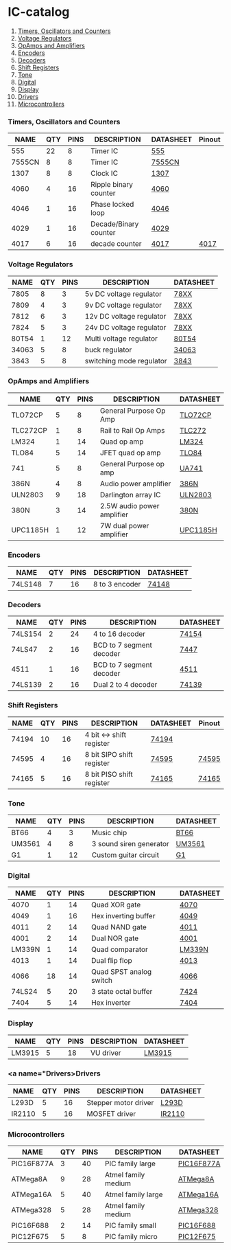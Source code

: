 # IC-catalog

1. [Timers, Oscillators and Counters](#Timers)
2. [Voltage Regulators](#VoltageRegulators)
3. [OpAmps and Amplifiers](#Amplifiers)
4. [Encoders](#Encoders)
5. [Decoders](#Decoders)
6. [Shift Registers](#ShiftRegisters)
6. [Tone](#Tone)
7. [Digital](#Digital)
8. [Display](#Display)
9. [Drivers](#Drivers)
10. [Microcontrollers](#Microcontrollers)

### <a name="Timers"></a>Timers, Oscillators and Counters
NAME     | QTY | PINS| DESCRIPTION              | DATASHEET                     | Pinout      
---------|-----|-----|--------------------------|-------------------------------|---------------
555      | 22  | 8   | Timer IC                 | [555](555/datasheet.pdf)      | 
7555CN   | 8   | 8   | Timer IC                 | [7555CN](7555CN/datasheet.pdf)| 
1307     | 8   | 8   | Clock IC                 | [1307](1307/datasheet.pdf)| 
4060     | 4   | 16  | Ripple binary counter    | [4060](4060/datasheet.pdf)    | 
4046     | 1   | 16  | Phase locked loop        | [4046](4046/datasheet.pdf)    | 
4029     | 1   | 16  | Decade/Binary counter    | [4029](4029/datasheet.pdf)    | 
4017     | 6   | 16  | decade counter           | [4017](4017/datasheet.pdf)    | [4017](4017/pinout.txt)


### <a name="VoltageRegulators"></a>Voltage Regulators
NAME     | QTY | PINS| DESCRIPTION              | DATASHEET                         
---------|-----|-----|--------------------------|-----------------------------------
7805     | 8   | 3   | 5v DC voltage regulator  | [78XX](78XX/datasheet.pdf)        
7809     | 4   | 3   | 9v DC voltage regulator  | [78XX](78XX/datasheet.pdf)        
7812     | 6   | 3   | 12v DC voltage regulator | [78XX](78XX/datasheet.pdf)        
7824     | 5   | 3   | 24v DC voltage regulator | [78XX](78XX/datasheet.pdf)        
80T54    | 1   | 12  | Multi voltage regulator  | [80T54](80T54/datasheet.pdf)      
34063    | 5   | 8   | buck regulator           | [34063](34063/datasheet.pdf)
3843     | 5   | 8   | switching mode regulator | [3843](3843/datasheet.pdf)

### <a name="Amplifiers"></a>OpAmps and Amplifiers
NAME     | QTY | PINS| DESCRIPTION              | DATASHEET                         
---------|-----|-----|--------------------------|-----------------------------------
TLO72CP  | 5   | 8   | General Purpose Op Amp   | [TLO72CP](TLO72CP/datasheet.pdf)  
TLC272CP | 1   | 8   | Rail to Rail Op Amps     | [TLC272](TLC272/datasheet.pdf)    
LM324    | 1   | 14  | Quad op amp              | [LM324](LM324/datasheet.pdf)
TLO84    | 5   | 14  | JFET quad op amp         | [TLO84](TLO84/datasheet.pdf)
741      | 5   | 8   | General Purpose op amp   | [UA741](UA741/datasheet.pdf)
386N     | 4   | 8   | Audio power amplifier    | [386N](386N/datasheet.pdf)
ULN2803  | 9   | 18  | Darlington array IC      | [ULN2803](ULN2803/datasheet.pdf)
380N     | 3   | 14  |2.5W audio power amplifier| [380N](380N/datasheet.pdf)
UPC1185H | 1   | 12  | 7W dual power amplifier  | [UPC1185H](UPC1185H/datasheet.pdf)

### <a name="Encoders"></a>Encoders
NAME     | QTY | PINS| DESCRIPTION              | DATASHEET                         
---------|-----|-----|--------------------------|-----------------------------------
74LS148  | 7   | 16  | 8 to 3 encoder           | [74148](74148/datasheet.pdf)      

### <a name="Decoders"></a>Decoders
NAME     | QTY | PINS| DESCRIPTION              | DATASHEET                         
---------|-----|-----|--------------------------|-----------------------------------
74LS154  | 2   | 24  | 4 to 16 decoder          | [74154](74154/datasheet.pdf)      
74LS47   | 2   | 16  | BCD to 7 segment decoder | [7447](7447/datasheet.pdf)        
4511 	 | 1   | 16  | BCD to 7 segment decoder | [4511](4511/datasheet.pdf)		
74LS139  | 2   | 16  | Dual 2 to 4 decoder      | [74139](74139/datasheet.pdf)      

### <a name="ShiftRegisters"></a>Shift Registers
NAME     | QTY | PINS| DESCRIPTION              | DATASHEET                        | Pinout    
---------|-----|-----|--------------------------|----------------------------------|------------------
74194    | 10  | 16  | 4 bit <-> shift register | [74194](74194/datasheet.pdf)     | 
74595    | 4   | 16  | 8 bit SIPO shift register| [74595](74595/datasheet.pdf)     | [74595](74595/pinout.txt)
74165    | 5   | 16  | 8 bit PISO shift register| [74165](74165/datasheet.pdf)     | [74165](74165/pinout.txt)

### <a name="Tone"></a>Tone
NAME     | QTY | PINS| DESCRIPTION              | DATASHEET                         
---------|-----|-----|--------------------------|-----------------------------------
BT66     | 4   | 3   | Music chip               | [BT66](BT66/datasheet.pdf) 
UM3561   | 4   | 8   | 3 sound siren generator  | [UM3561](3561/datasheet.pdf)     
G1       | 1   | 12  | Custom guitar circuit    | [G1](GuitarMusicChip/pinout.txt)

### <a name="Digital"></a>Digital
NAME     | QTY | PINS| DESCRIPTION              | DATASHEET                         
---------|-----|-----|--------------------------|-----------------------------------
4070     | 1   | 14  | Quad XOR gate            | [4070](4070/datasheet.pdf)
4049     | 1   | 16  | Hex inverting buffer     | [4049](4049/datasheet.pdf)        
4011     | 2   | 14  | Quad NAND gate           | [4011](4011/datasheet.pdf)        
4001     | 2   | 14  | Dual NOR gate            | [4001](4001/datasheet.pdf)
LM339N   | 1   | 14  | Quad comparator          | [LM339N](LM339N/datasheet.pdf)    
4013     | 1   | 14  | Dual flip flop           | [4013](4013/datasheet.pdf)
4066     | 18  | 14  | Quad SPST analog switch  | [4066](4066/datasheet.pdf)        
74LS24   | 5   | 20  | 3 state octal buffer     | [7424](7424/datasheet.pdf)
7404     | 5   | 14  | Hex inverter             | [7404](7404/datasheet.pdf)

### <a name="Display"></a>Display
NAME     | QTY | PINS| DESCRIPTION              | DATASHEET                         
---------|-----|-----|--------------------------|-----------------------------------
LM3915   | 5   | 18  | VU driver                | [LM3915](LM3915/datasheet.pdf)

### <a name="Drivers></a>Drivers
NAME     | QTY | PINS| DESCRIPTION              | DATASHEET                         
---------|-----|-----|--------------------------|-----------------------------------
L293D    | 5   | 16  | Stepper motor driver     | [L293D](L293D/datasheet.pdf)
IR2110   | 5   | 16  | MOSFET driver            | [IR2110](IR2110/datasheet.pdf)

### <a name="Microcontrollers"></a>Microcontrollers
NAME       | QTY | PINS| DESCRIPTION              | DATASHEET                         
-----------|-----|-----|--------------------------|-----------------------------------
PIC16F877A | 3   | 40  | PIC family large         | [PIC16F877A](PIC16F877A/datasheet.pdf)
ATMega8A   | 9   | 28  | Atmel family medium      | [ATMega8A](ATMega8A/datasheet.pdf)
ATMega16A  | 5   | 40  | Atmel family large       | [ATMega16A](ATMega16A/datasheet.pdf)
ATMega328  | 5   | 28  | Atmel family medium      | [ATMega328](ATMega328/datasheet.pdf)
PIC16F688  | 2   | 14  | PIC family small         | [PIC16F688](PIC16F688/datasheet.pdf)
PIC12F675  | 5   | 8   | PIC family micro         | [PIC12F675](PIC12F675/datasheet.pdf)



